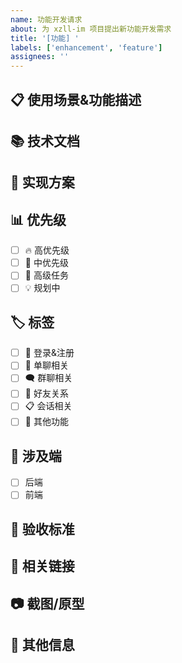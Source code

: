 ```yaml
---
name: 功能开发请求
about: 为 xzll-im 项目提出新功能开发需求
title: '[功能] '
labels: ['enhancement', 'feature']
assignees: ''
---
```


## 📋 使用场景&功能描述
<!-- 请简要描述要开发的功能 -->

## 📚 技术文档
<!-- 如果有相关的技术设计文档，请提供链接 -->

## 🔧 实现方案
<!-- 提出可能的实现方案或技术思路 -->

## 📊 优先级
<!-- 请选择优先级 -->
- [ ] 🔥 高优先级
- [ ] 🌟 中优先级  
- [ ] 🚀 高级任务
- [ ] 💡 规划中

## 🏷️ 标签
<!-- 请选择相关标签 -->
- [ ] 🔐 登录&注册
- [ ] 💬 单聊相关
- [ ] 🗨️ 群聊相关
- [ ] 👥 好友关系
- [ ] 📋 会话相关
- [ ] 🔧 其他功能

## 📱 涉及端
<!-- 请选择涉及的开发端 -->
- [ ] 后端
- [ ] 前端

## 📝 验收标准
<!-- 描述功能完成后的验收标准 -->

## 🔗 相关链接
<!-- 相关的 Issues、PR 或文档链接 -->

## 📷 截图/原型
<!-- 如果有 UI 设计或原型图，请提供 -->

## 💬 其他信息
<!-- 其他相关信息 -->
